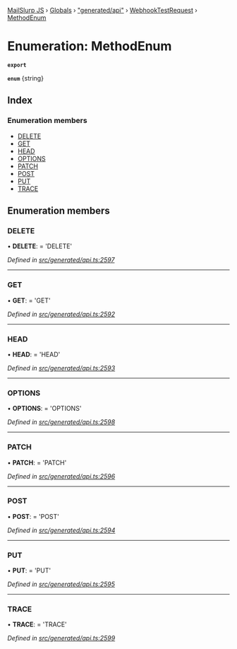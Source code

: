 [MailSlurp JS](../README.md) › [Globals](../globals.md) › ["generated/api"](../modules/_generated_api_.md) › [WebhookTestRequest](../modules/_generated_api_.webhooktestrequest.md) › [MethodEnum](_generated_api_.webhooktestrequest.methodenum.md)

# Enumeration: MethodEnum

**`export`** 

**`enum`** {string}

## Index

### Enumeration members

* [DELETE](_generated_api_.webhooktestrequest.methodenum.md#delete)
* [GET](_generated_api_.webhooktestrequest.methodenum.md#get)
* [HEAD](_generated_api_.webhooktestrequest.methodenum.md#head)
* [OPTIONS](_generated_api_.webhooktestrequest.methodenum.md#options)
* [PATCH](_generated_api_.webhooktestrequest.methodenum.md#patch)
* [POST](_generated_api_.webhooktestrequest.methodenum.md#post)
* [PUT](_generated_api_.webhooktestrequest.methodenum.md#put)
* [TRACE](_generated_api_.webhooktestrequest.methodenum.md#trace)

## Enumeration members

###  DELETE

• **DELETE**: =  <any>'DELETE'

*Defined in [src/generated/api.ts:2597](https://github.com/mailslurp/mailslurp-client-ts-js/blob/e9348f1/src/generated/api.ts#L2597)*

___

###  GET

• **GET**: =  <any>'GET'

*Defined in [src/generated/api.ts:2592](https://github.com/mailslurp/mailslurp-client-ts-js/blob/e9348f1/src/generated/api.ts#L2592)*

___

###  HEAD

• **HEAD**: =  <any>'HEAD'

*Defined in [src/generated/api.ts:2593](https://github.com/mailslurp/mailslurp-client-ts-js/blob/e9348f1/src/generated/api.ts#L2593)*

___

###  OPTIONS

• **OPTIONS**: =  <any>'OPTIONS'

*Defined in [src/generated/api.ts:2598](https://github.com/mailslurp/mailslurp-client-ts-js/blob/e9348f1/src/generated/api.ts#L2598)*

___

###  PATCH

• **PATCH**: =  <any>'PATCH'

*Defined in [src/generated/api.ts:2596](https://github.com/mailslurp/mailslurp-client-ts-js/blob/e9348f1/src/generated/api.ts#L2596)*

___

###  POST

• **POST**: =  <any>'POST'

*Defined in [src/generated/api.ts:2594](https://github.com/mailslurp/mailslurp-client-ts-js/blob/e9348f1/src/generated/api.ts#L2594)*

___

###  PUT

• **PUT**: =  <any>'PUT'

*Defined in [src/generated/api.ts:2595](https://github.com/mailslurp/mailslurp-client-ts-js/blob/e9348f1/src/generated/api.ts#L2595)*

___

###  TRACE

• **TRACE**: =  <any>'TRACE'

*Defined in [src/generated/api.ts:2599](https://github.com/mailslurp/mailslurp-client-ts-js/blob/e9348f1/src/generated/api.ts#L2599)*
